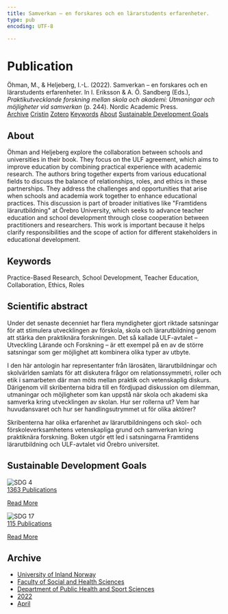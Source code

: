 ```yaml
---
title: Samverkan – en forskares och en lärarstudents erfarenheter.
type: pub
encoding: UTF-8

---
```

<h1>Publication</h1>
<article id="csl-bib-container-83DAW267" class="csl-bib-container">
  <div class="csl-bib-body"> <div class="csl-entry">Öhman, M., &#38; Heljeberg, I.-L. (2022). Samverkan – en forskares och en lärarstudents erfarenheter. In I. Eriksson &#38; A. Ö. Sandberg (Eds.), <i>Praktikutvecklande forskning mellan skola och akademi: Utmaningar och möjligheter vid samverkan</i> (p. 244). Nordic Academic Press.</div> </div>
  <div class="csl-bib-buttons">
    <a href="#taxonomy-article-83DAW267" alt="archive" class="csl-bib-button">Archive</a>
    <a href="https://app.cristin.no/results/show.jsf?id=2015016" alt="Cristin" class="csl-bib-button">Cristin</a>
    <a href="http://zotero.org/groups/5881554/items/83DAW267" alt="Zotero" class="csl-bib-button">Zotero</a>
    <a href="#keywords-article-83DAW267" alt="keywords" class="csl-bib-button">Keywords</a>
    <a href="#about-article-83DAW267" alt="about_pub" class="csl-bib-button">About</a>
    <a href="#sdg-article-83DAW267" alt="sdg" class="csl-bib-button">Sustainable Development Goals</a>
  </div>
  <div id="csl-bib-meta-container-83DAW267"></div>
</article>
<div id="csl-bib-meta-83DAW267" class="csl-bib-meta">
  <article id="about-article-83DAW267" class="about_pub-article">
    <h1>About</h1>
    Öhman and Heljeberg explore the collaboration between schools and universities in their book. They focus on the ULF agreement, which aims to improve education by combining practical experience with academic research. The authors bring together experts from various educational fields to discuss the balance of relationships, roles, and ethics in these partnerships. They address the challenges and opportunities that arise when schools and academia work together to enhance educational practices. This discussion is part of broader initiatives like "Framtidens lärarutbildning" at Örebro University, which seeks to advance teacher education and school development through close cooperation between practitioners and researchers. This work is important because it helps clarify responsibilities and the scope of action for different stakeholders in educational development.
  </article>
  <article id="keywords-article-83DAW267" class="keywords-article">
    <h1>Keywords</h1>
    Practice-Based Research, School Development, Teacher Education, Collaboration, Ethics, Roles
  </article>
  <article id="abstract-article-83DAW267" class="abstract-article">
    <h1>Scientific abstract</h1>
    Under det senaste decenniet har flera myndigheter gjort riktade satsningar för att stimulera utvecklingen av förskola, skola och lärarutbildning genom att stärka den praktiknära forskningen. Det så kallade ULF-avtalet – Utveckling Lärande och Forskning – är ett exempel på en av de större satsningar som ger möjlighet att kombinera olika typer av utbyte. 
 
I den här antologin har representanter från lärosäten, lärarutbildningar och skolvärlden samlats för att diskutera frågor om relationssymmetri, roller och etik i samarbeten där man möts mellan praktik och vetenskaplig diskurs. Därigenom vill skribenterna bidra till en fördjupad diskussion om dilemman, utmaningar och möjligheter som kan uppstå när skola och akademi ska samverka kring utvecklingen av skolan. Hur ser rollerna ut? Vem har huvudansvaret och hur ser handlingsutrymmet ut för olika aktörer? 
 
Skribenterna har olika erfarenhet av lärarutbildningens och skol- och förskoleverksamhetens vetenskapliga grund och samverkan kring praktiknära forskning. Boken utgör ett led i satsningarna Framtidens lärarutbildning och ULF-avtalet vid Örebro universitet.
  </article>
  <article id="sdg-article-83DAW267" class="sdg-article">
    <h1>Sustainable Development Goals</h1>
    <div class="sdg-container"><div id="sdg4" class="sdg">
        <img src="{{< params subfolder >}}images/sdg/sdg04_en.png" class="image" alt="SDG 4">
        <div class="sdg-overlay">
          <a href="{{< params subfolder >}}en/archive/?sdg=4#archive" class="sdg-publication-count"><span>1363</span> Publications</a>
          <p><a href="https://sdgs.un.org/goals/goal4" class="sdg-read-more">Read More</a></p>
        </div>
      </div> <div id="sdg17" class="sdg">
        <img src="{{< params subfolder >}}images/sdg/sdg17_en.png" class="image" alt="SDG 17">
        <div class="sdg-overlay">
          <a href="{{< params subfolder >}}en/archive/?sdg=17#archive" class="sdg-publication-count"><span>115</span> Publications</a>
          <p><a href="https://sdgs.un.org/goals/goal17" class="sdg-read-more">Read More</a></p>
        </div>
      </div></div>
  </article>
  <article id="taxonomy-article-83DAW267" class="taxonomy-article">
    <h1>Archive</h1>
    <ul>
      <li><a href="{{< params subfolder >}}en/archive/?key=3DCRN523">University of Inland Norway</a></li>
      <li><a href="{{< params subfolder >}}en/archive/?key=IDKFS3MX">Faculty of Social and Health Sciences</a></li>
      <li><a href="{{< params subfolder >}}en/archive/?key=FJXE3Z8X">Department of Public Health and Sport Sciences</a></li>
      <li><a href="{{< params subfolder >}}en/archive/?key=P2L6JC54">2022</a></li>
      <li><a href="{{< params subfolder >}}en/archive/?key=ACZJMHMJ">April</a></li>
    </ul>
  </article>
</div>
